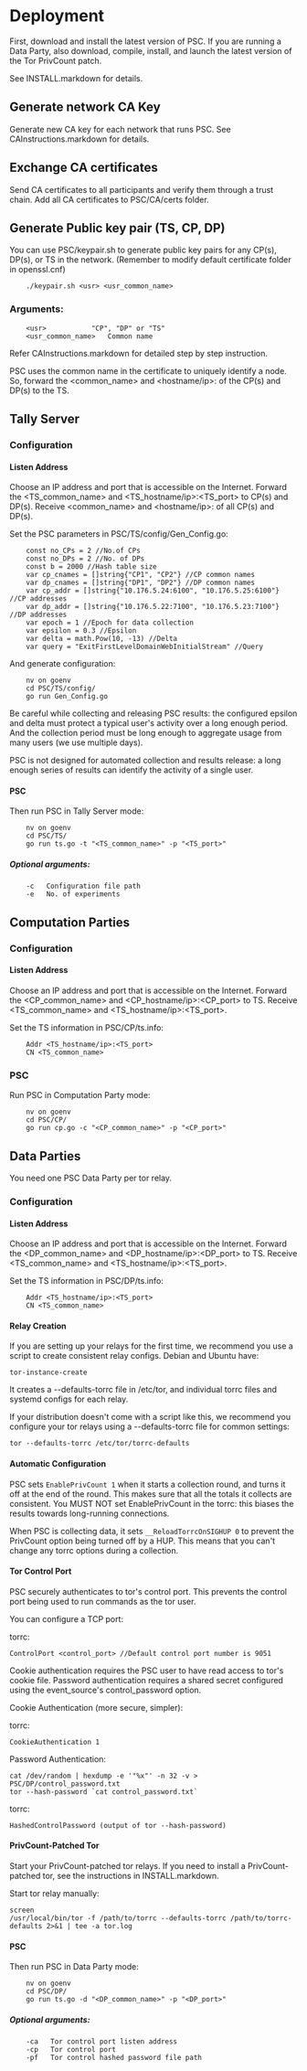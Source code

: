 # Deployment

First, download and install the latest version of PSC. If you are running a Data Party, also download, compile, install, and launch the latest version of the Tor PrivCount patch.

See INSTALL.markdown for details.

## Generate network CA Key 

Generate new CA key for each network that runs PSC. See CAInstructions.markdown for details.

## Exchange CA certificates 

Send CA certificates to all participants and verify them through a trust chain. Add all CA certificates to PSC/CA/certs folder.

## Generate Public key pair (TS, CP, DP)

You can use PSC/keypair.sh to generate public key pairs for any CP(s), DP(s), or TS in the network. (Remember to modify default certificate folder in openssl.cnf)

```
    ./keypair.sh <usr> <usr_common_name>
```

### Arguments:
```
    <usr>           "CP", "DP" or "TS"
    <usr_common_name>   Common name
```

Refer CAInstructions.markdown for detailed step by step instruction. 

PSC uses the common name in the certificate to uniquely identify a node. So, forward the <common_name> and <hostname/ip>:<port> of the CP(s) and DP(s) to the TS.

## Tally Server

### Configuration

#### Listen Address

Choose an IP address and port that is accessible on the Internet. Forward the <TS_common_name> and <TS_hostname/ip>:<TS_port> to CP(s) and DP(s). Receive <common_name> and <hostname/ip>:<port> of all CP(s) and DP(s).

Set the PSC parameters in PSC/TS/config/Gen_Config.go:

```
    const no_CPs = 2 //No.of CPs
    const no_DPs = 2 //No. of DPs
    const b = 2000 //Hash table size
    var cp_cnames = []string{"CP1", "CP2"} //CP common names
    var dp_cnames = []string{"DP1", "DP2"} //DP common names
    var cp_addr = []string{"10.176.5.24:6100", "10.176.5.25:6100"} //CP addresses
    var dp_addr = []string{"10.176.5.22:7100", "10.176.5.23:7100"} //DP addresses
    var epoch = 1 //Epoch for data collection
    var epsilon = 0.3 //Epsilon
    var delta = math.Pow(10, -13) //Delta
    var query = "ExitFirstLevelDomainWebInitialStream" //Query
```

And generate configuration:

```
    nv on goenv
    cd PSC/TS/config/
    go run Gen_Config.go
```

Be careful while collecting and releasing PSC results: the configured epsilon and delta must protect a typical user's activity over a long enough period. And the collection period must be long enough to aggregate usage from many users (we use multiple days).

PSC is not designed for automated collection and results release: a long enough series of results can identify the activity of a single user.

#### PSC      

Then run PSC in Tally Server mode:

```
    nv on goenv
    cd PSC/TS/
    go run ts.go -t "<TS_common_name>" -p "<TS_port>"
```

##### Optional arguments:
```
    -c   Configuration file path
    -e   No. of experiments
```

## Computation Parties

### Configuration

#### Listen Address

Choose an IP address and port that is accessible on the Internet. Forward the <CP_common_name> and <CP_hostname/ip>:<CP_port> to TS. Receive <TS_common_name> and <TS_hostname/ip>:<TS_port>.

Set the TS information in PSC/CP/ts.info:

```
    Addr <TS_hostname/ip>:<TS_port>
    CN <TS_common_name>
```

### PSC

Run PSC in Computation Party mode:

```
    nv on goenv
    cd PSC/CP/
    go run cp.go -c "<CP_common_name>" -p "<CP_port>"
```

## Data Parties

You need one PSC Data Party per tor relay.

### Configuration

#### Listen Address

Choose an IP address and port that is accessible on the Internet. Forward the <DP_common_name> and <DP_hostname/ip>:<DP_port> to TS. Receive <TS_common_name> and <TS_hostname/ip>:<TS_port>.

Set the TS information in PSC/DP/ts.info:

```
    Addr <TS_hostname/ip>:<TS_port>
    CN <TS_common_name>
```

#### Relay Creation

If you are setting up your relays for the first time, we recommend you use a
script to create consistent relay configs. Debian and Ubuntu have:

    tor-instance-create

It creates a --defaults-torrc file in /etc/tor, and individual torrc files and
systemd configs for each relay.

If your distribution doesn't come with a script like this, we recommend you
configure your tor relays using a --defaults-torrc file for common settings:

    tor --defaults-torrc /etc/tor/torrc-defaults

#### Automatic Configuration

PSC sets ```EnablePrivCount 1``` when it starts a collection round, and
turns it off at the end of the round. This makes sure that all the totals it
collects are consistent. You MUST NOT set EnablePrivCount in the torrc: this
biases the results towards long-running connections.

When PSC is collecting data, it sets ```__ReloadTorrcOnSIGHUP 0``` to
prevent the PrivCount option being turned off by a HUP. This means that you
can't change any torrc options during a collection.

#### Tor Control Port

PSC securely authenticates to tor's control port. This prevents the
control port being used to run commands as the tor user.

You can configure a TCP port:

torrc:

```
ControlPort <control_port> //Default control port number is 9051
```

Cookie authentication requires the PSC user to have read access to tor's
cookie file. Password authentication requires a shared secret configured using
the event_source's control_password option.

Cookie Authentication (more secure, simpler):

torrc:
```
CookieAuthentication 1
```

Password Authentication:

```
cat /dev/random | hexdump -e '"%x"' -n 32 -v > PSC/DP/control_password.txt
tor --hash-password `cat control_password.txt`
```

torrc:

```
HashedControlPassword (output of tor --hash-password)
```

#### PrivCount-Patched Tor

Start your PrivCount-patched tor relays. If you need to install a PrivCount-patched tor, see the instructions in INSTALL.markdown.

Start tor relay manually:

    screen
    /usr/local/bin/tor -f /path/to/torrc --defaults-torrc /path/to/torrc-defaults 2>&1 | tee -a tor.log


#### PSC

Then run PSC in Data Party mode:

```
    nv on goenv
    cd PSC/DP/
    go run ts.go -d "<DP_common_name>" -p "<DP_port>"
```

##### Optional arguments:
```
    -ca   Tor control port listen address
    -cp   Tor control port
    -pf   Tor control hashed password file path
```
